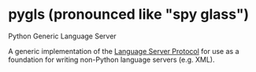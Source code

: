 # pygls (pronounced like "spy glass")
Python Generic Language Server

A generic implementation of the [Language Server Protocol][1] for use as a foundation for writing non-Python language servers (e.g. XML).

[1]: https://microsoft.github.io/language-server-protocol/

